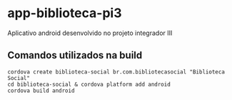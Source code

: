 # app-biblioteca-pi3
Aplicativo android desenvolvido no projeto integrador III
## Comandos utilizados na build
  `cordova create biblioteca-social br.com.bibliotecasocial "Biblioteca Social"`  
  `cd biblioteca-social & cordova platform add android`  
  `cordova build android`
